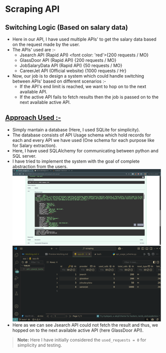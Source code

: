 # **Scraping API**
## Switching Logic (Based on salary data)
- Here in our API, I have used multiple APIs' to get the salary data based on the request made by the user.
- The APIs' used are :-
    - Jsearch API (Rapid API) <font color: 'red'>{200 requests / MO}</font>
    - GlassDoor API (Rapid API) {200 requests / MO}
    - JobSalaryData API (Rapid API) {50 requests / MO}
    - CareerJet API (Official website) {1000 requests / Hr}
- Now, our job is to design a system which could handle switching between APIs' based on different scenarios :-
    - If the API's end limit is reached, we want to hop on to the next available API.
    - If the active API fails to fetch results then the job is passed on to the next available active API.
## <u>Approach Used :-</u>
- Simply mantain a database (Here, I used SQLite for simplicity).
- The database consists of API Usage schema which hold records for each and every API we have used (One schema for each purpose like for Salary extraction).
- Here, I have used SQLAlchemy for communicating between python and SQL server.
- I have tried to implement the system with the goal of complete abstraction from the users.
![API Working](/img/api_snapshot.png)
![SQLite snapshot](/img/ss1.png)
- Here as we can see Jsearch API could not fetch the result and thus, we hopped on to the next available active API (here GlassDoor API).<br>
>**Note:** Here I have initially considered the ```used_requests = 0``` for simplicity and testing.